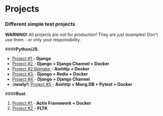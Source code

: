 # Projects

### Different simple test projects

**WARNING!**
All projects are not for production! They are just examples! Don't use them - or only your responsibility.

####**Python/JS**:
- [Project #1 ](project1/) - **Django**
- [Project #2 ](project2/) - **Django + Django Channel + Docker**
- [Project #2 Remake ](project2_remake/) - **Aiohttp + Docker**
- [Project #3 ](project3/) - **Django + Redis + Docker**
- [Project #4 ](project4/) - **Django + Django Channel**
- (**newly!**) [Project #5 ](project6/) - **Aiohttp + Mong DB + Pytest + Docker**

####**Rust**:
1. [Project #1 ](project5/) - **Actix Framework + Docker**
1. [Project #2 ](project7/) - **FLTK**

